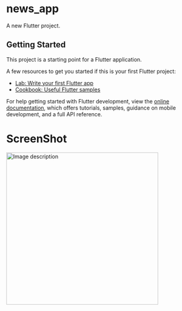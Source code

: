 # news_app

A new Flutter project.

## Getting Started

This project is a starting point for a Flutter application.

A few resources to get you started if this is your first Flutter project:

- [Lab: Write your first Flutter app](https://docs.flutter.dev/get-started/codelab)
- [Cookbook: Useful Flutter samples](https://docs.flutter.dev/cookbook)

For help getting started with Flutter development, view the
[online documentation](https://docs.flutter.dev/), which offers tutorials,
samples, guidance on mobile development, and a full API reference.

# ScreenShot 
<img src="https://github.com/yasuoXmain/clean_arch_news_app/assets/73714493/82d7c986-4b19-4a43-9373-ef8489a7222f" alt="Image description" width="400" height="400">


